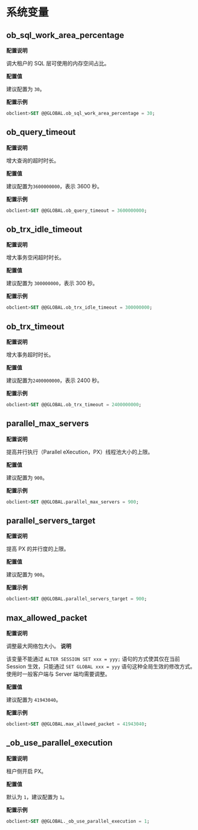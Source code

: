 系统变量 
=========================



ob_sql_work_area_percentage 
------------------------------------------------

**配置说明** 

调大租户的 SQL 层可使用的内存空间占比。

**配置值** 

建议配置为 `30`。

**配置示例** 

```sql
obclient>SET @@GLOBAL.ob_sql_work_area_percentage = 30;
```



ob_query_timeout 
-------------------------------------

**配置说明** 

增大查询的超时时长。

**配置值** 

建议配置为`3600000000`，表示 3600 秒。

**配置示例** 

```sql
obclient>SET @@GLOBAL.ob_query_timeout = 3600000000; 
```



ob_trx_idle_timeout 
----------------------------------------

**配置说明** 

增大事务空闲超时时长。

**配置值** 

建议配置为 `300000000`，表示 300 秒。

**配置示例** 

```sql
obclient>SET @@GLOBAL.ob_trx_idle_timeout = 300000000;
```



ob_trx_timeout 
-----------------------------------

**配置说明** 

增大事务超时时长。

**配置值** 

建议配置为`2400000000`，表示 2400 秒。

**配置示例** 

```sql
obclient>SET @@GLOBAL.ob_trx_timeout = 2400000000;
```



parallel_max_servers 
-----------------------------------------

**配置说明** 

提高并行执行（Parallel eXecution，PX）线程池大小的上限。

**配置值** 

建议配置为 `900`。

**配置示例** 

```sql
obclient>SET @@GLOBAL.parallel_max_servers = 900;
```



parallel_servers_target 
--------------------------------------------

**配置说明** 

提高 PX 的并行度的上限。

**配置值** 

建议配置为 `900`。

**配置示例** 

```sql
obclient>SET @@GLOBAL.parallel_servers_target = 900;
```



max_allowed_packet 
---------------------------------------

**配置说明** 

调整最大网络包大小。
**说明**



该变量不能通过 `ALTER SESSION SET xxx = yyy;` 语句的方式使其仅在当前 Session 生效，只能通过 `SET GLOBAL xxx = yyy` 语句这种全局生效的修改方式。 使用时一般客户端与 Server 端均需要调整。

**配置值** 

建议配置为 `41943040`。

**配置示例** 

```sql
obclient>SET @@GLOBAL.max_allowed_packet = 41943040; 
```



_ob_use_parallel_execution 
-----------------------------------------------

**配置说明** 

租户侧开启 PX。

**配置值** 

默认为 `1`，建议配置为 `1`。

**配置示例** 

```sql
obclient>SET @@GLOBAL._ob_use_parallel_execution = 1;
```


